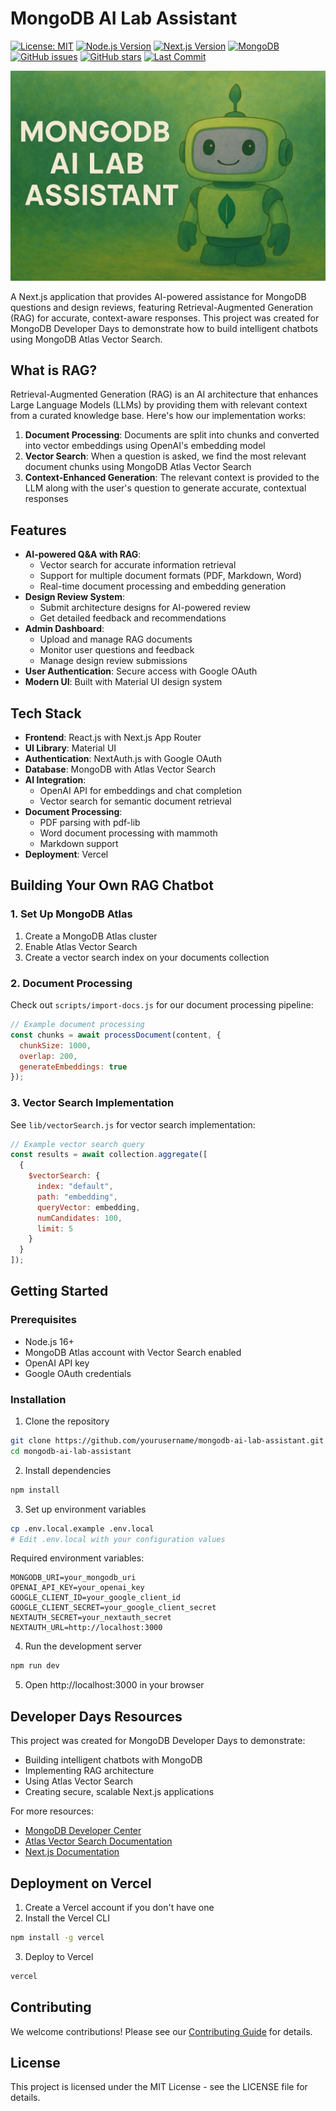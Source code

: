 # MongoDB AI Lab Assistant

[![License: MIT](https://img.shields.io/badge/License-MIT-yellow.svg)](https://opensource.org/licenses/MIT)
[![Node.js Version](https://img.shields.io/badge/node-%3E%3D16.0.0-brightgreen)](https://nodejs.org)
[![Next.js Version](https://img.shields.io/badge/next.js-14.1.0-black)](https://nextjs.org)
[![MongoDB](https://img.shields.io/badge/MongoDB-Atlas-green.svg)](https://www.mongodb.com/atlas)
[![GitHub issues](https://img.shields.io/github/issues/mongodb-developer/ai-lab-assistant-2)](https://github.com/mongodb-developer/ai-lab-assistant-2/issues)
[![GitHub stars](https://img.shields.io/github/stars/mongodb-developer/ai-lab-assistant-2)](https://github.com/mongodb-developer/ai-lab-assistant-2/stargazers)
[![Last Commit](https://img.shields.io/github/last-commit/mongodb-developer/ai-lab-assistant-2)](https://github.com/mongodb-developer/ai-lab-assistant-2/commits/main)

![AI LAB Assistant](/public/mascot-banner.png)

A Next.js application that provides AI-powered assistance for MongoDB questions and design reviews, featuring Retrieval-Augmented Generation (RAG) for accurate, context-aware responses. This project was created for MongoDB Developer Days to demonstrate how to build intelligent chatbots using MongoDB Atlas Vector Search.

## What is RAG?

Retrieval-Augmented Generation (RAG) is an AI architecture that enhances Large Language Models (LLMs) by providing them with relevant context from a curated knowledge base. Here's how our implementation works:

1. **Document Processing**: Documents are split into chunks and converted into vector embeddings using OpenAI's embedding model
2. **Vector Search**: When a question is asked, we find the most relevant document chunks using MongoDB Atlas Vector Search
3. **Context-Enhanced Generation**: The relevant context is provided to the LLM along with the user's question to generate accurate, contextual responses

## Features

- **AI-powered Q&A with RAG**:
  - Vector search for accurate information retrieval
  - Support for multiple document formats (PDF, Markdown, Word)
  - Real-time document processing and embedding generation
- **Design Review System**:
  - Submit architecture designs for AI-powered review
  - Get detailed feedback and recommendations
- **Admin Dashboard**:
  - Upload and manage RAG documents
  - Monitor user questions and feedback
  - Manage design review submissions
- **User Authentication**: Secure access with Google OAuth
- **Modern UI**: Built with Material UI design system

## Tech Stack

- **Frontend**: React.js with Next.js App Router
- **UI Library**: Material UI
- **Authentication**: NextAuth.js with Google OAuth
- **Database**: MongoDB with Atlas Vector Search
- **AI Integration**: 
  - OpenAI API for embeddings and chat completion
  - Vector search for semantic document retrieval
- **Document Processing**:
  - PDF parsing with pdf-lib
  - Word document processing with mammoth
  - Markdown support
- **Deployment**: Vercel

## Building Your Own RAG Chatbot

### 1. Set Up MongoDB Atlas

1. Create a MongoDB Atlas cluster
2. Enable Atlas Vector Search
3. Create a vector search index on your documents collection

### 2. Document Processing

Check out `scripts/import-docs.js` for our document processing pipeline:
```javascript
// Example document processing
const chunks = await processDocument(content, {
  chunkSize: 1000,
  overlap: 200,
  generateEmbeddings: true
});
```

### 3. Vector Search Implementation

See `lib/vectorSearch.js` for vector search implementation:
```javascript
// Example vector search query
const results = await collection.aggregate([
  {
    $vectorSearch: {
      index: "default",
      path: "embedding",
      queryVector: embedding,
      numCandidates: 100,
      limit: 5
    }
  }
]);
```

## Getting Started

### Prerequisites

- Node.js 16+
- MongoDB Atlas account with Vector Search enabled
- OpenAI API key
- Google OAuth credentials

### Installation

1. Clone the repository
```bash
git clone https://github.com/yourusername/mongodb-ai-lab-assistant.git
cd mongodb-ai-lab-assistant
```

2. Install dependencies
```bash
npm install
```

3. Set up environment variables
```bash
cp .env.local.example .env.local
# Edit .env.local with your configuration values
```

Required environment variables:
```
MONGODB_URI=your_mongodb_uri
OPENAI_API_KEY=your_openai_key
GOOGLE_CLIENT_ID=your_google_client_id
GOOGLE_CLIENT_SECRET=your_google_client_secret
NEXTAUTH_SECRET=your_nextauth_secret
NEXTAUTH_URL=http://localhost:3000
```

4. Run the development server
```bash
npm run dev
```

5. Open http://localhost:3000 in your browser

## Developer Days Resources

This project was created for MongoDB Developer Days to demonstrate:
- Building intelligent chatbots with MongoDB
- Implementing RAG architecture
- Using Atlas Vector Search
- Creating secure, scalable Next.js applications

For more resources:
- [MongoDB Developer Center](https://www.mongodb.com/developer/)
- [Atlas Vector Search Documentation](https://www.mongodb.com/docs/atlas/atlas-search/)
- [Next.js Documentation](https://nextjs.org/docs)

## Deployment on Vercel

1. Create a Vercel account if you don't have one
2. Install the Vercel CLI
```bash
npm install -g vercel
```

3. Deploy to Vercel
```bash
vercel
```

## Contributing

We welcome contributions! Please see our [Contributing Guide](CONTRIBUTING.md) for details.

## License

This project is licensed under the MIT License - see the LICENSE file for details.
